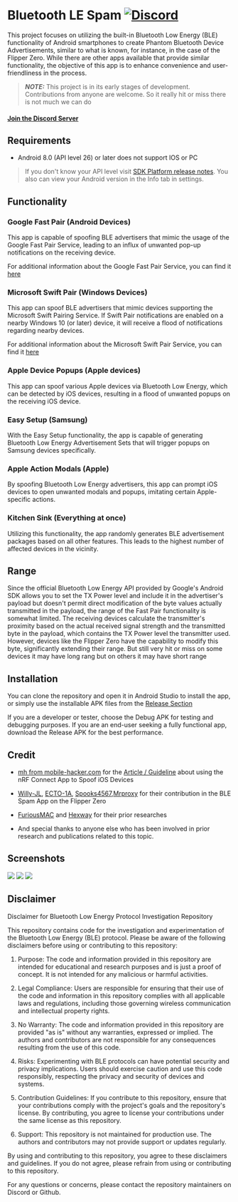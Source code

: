 # Bluetooth LE Spam <a href="https://discord.gg/x4e4Gma585">![Discord](https://img.shields.io/discord/1170266776731406386?label=Discord&link=https://discord.gg/x4e4Gma585)</a>

This project focuses on utilizing the built-in Bluetooth Low Energy (BLE) functionality of Android smartphones to create Phantom Bluetooth Device Advertisements, similar to what is known, for instance, in the case of the Flipper Zero. While there are other apps available that provide similar functionality, the objective of this app is to enhance convenience and user-friendliness in the process.

> **_NOTE:_**  This project is in its early stages of development. Contributions from anyone are welcome. So it really hit or miss there is not much we can do 

<h4><a href="https://discord.gg/x4e4Gma585">Join the Discord Server</a></h4>

## Requirements
- Android 8.0 (API level 26) or later does not support IOS or PC
> If you don't know your API level visit [SDK Platform release notes](https://developer.android.com/tools/releases/platforms). You also can view your Android version in the Info tab in settings.

## Functionality
### Google Fast Pair (Android Devices)
This app is capable of spoofing BLE advertisers that mimic the usage of the Google Fast Pair Service, leading to an influx of unwanted pop-up notifications on the receiving device.

For additional information about the Google Fast Pair Service, you can find it [here](https://developers.google.com/nearby/fast-pair/landing-page)

### Microsoft Swift Pair (Windows Devices)
This app can spoof BLE advertisers that mimic devices supporting the Microsoft Swift Pairing Service. If Swift Pair notifications are enabled on a nearby Windows 10 (or later) device, it will receive a flood of notifications regarding nearby devices.

For additional information about the Microsoft Swift Pair Service, you can find it [here](https://learn.microsoft.com/en-us/windows-hardware/design/component-guidelines/bluetooth-swift-pair)

### Apple Device Popups (Apple devices)
This app can spoof various Apple devices via Bluetooth Low Energy, which can be detected by iOS devices, resulting in a flood of unwanted popups on the receiving iOS device.

### Easy Setup (Samsung)
With the Easy Setup functionality, the app is capable of generating Bluetooth Low Energy Advertisement Sets that will trigger popups on Samsung devices specifically.

### Apple Action Modals (Apple)
By spoofing Bluetooth Low Energy advertisers, this app can prompt iOS devices to open unwanted modals and popups, imitating certain Apple-specific actions.

### Kitchen Sink (Everything at once)
Utilizing this functionality, the app randomly generates BLE advertisement packages based on all other features. This leads to the highest number of affected devices in the vicinity.

## Range
Since the official Bluetooth Low Energy API provided by Google's Android SDK allows you to set the TX Power level and include it in the advertiser's payload but doesn't permit direct modification of the byte values actually transmitted in the payload, the range of the Fast Pair functionality is somewhat limited. The receiving devices calculate the transmitter's proximity based on the actual received signal strength and the transmitted byte in the payload, which contains the TX Power level the transmitter used. However, devices like the Flipper Zero have the capability to modify this byte, significantly extending their range. But still very hit or miss on some devices it may have long rang but on others it may have short range 

## Installation
You can clone the repository and open it in Android Studio to install the app, or simply use the installable APK files from the [Release Section](https://github.com/simondankelmann/Bluetooth-LE-Spam/releases)

If you are a developer or tester, choose the Debug APK for testing and debugging purposes.
If you are an end-user seeking a fully functional app, download the Release APK for the best performance.

## Credit
- [mh from mobile-hacker.com](https://www.mobile-hacker.com/author/boni11/) for the [Article / Guideline](https://www.mobile-hacker.com/2023/09/07/spoof-ios-devices-with-bluetooth-pairing-messages-using-android/) about using the nRF Connect App to Spoof iOS Devices

- [Willy-JL](https://github.com/Willy-JL), [ECTO-1A](https://github.com/ECTO-1A), [Spooks4567](https://github.com/Spooks4576),[Mrproxy](HTTPS://GitHub.com/Mrproxy) for their contribution in the BLE Spam App on the Flipper Zero

- [FuriousMAC](https://github.com/furiousMAC) and [Hexway](https://github.com/hexway) for their prior researches

- And special thanks to anyone else who has been involved in prior research and publications related to this topic.

## Screenshots
![](./Assets/Screenshots/1.0.5/start.jpeg)
![](./Assets/Screenshots/1.0.5/advertise.jpeg)
![](./Assets/Screenshots/1.0.5/settings.jpeg)

## Disclaimer
Disclaimer for Bluetooth Low Energy Protocol Investigation Repository

This repository contains code for the investigation and experimentation of the Bluetooth Low Energy (BLE) protocol. Please be aware of the following disclaimers before using or contributing to this repository:

1. Purpose: The code and information provided in this repository are intended for educational and research purposes and is just a proof of concept. It is not intended for any malicious or harmful activities.

2. Legal Compliance: Users are responsible for ensuring that their use of the code and information in this repository complies with all applicable laws and regulations, including those governing wireless communication and intellectual property rights.

3. No Warranty: The code and information provided in this repository are provided "as is" without any warranties, expressed or implied. The authors and contributors are not responsible for any consequences resulting from the use of this code.

4. Risks: Experimenting with BLE protocols can have potential security and privacy implications. Users should exercise caution and use this code responsibly, respecting the privacy and security of devices and systems.

5. Contribution Guidelines: If you contribute to this repository, ensure that your contributions comply with the project's goals and the repository's license. By contributing, you agree to license your contributions under the same license as this repository.

6. Support: This repository is not maintained for production use. The authors and contributors may not provide support or updates regularly.

By using and contributing to this repository, you agree to these disclaimers and guidelines. If you do not agree, please refrain from using or contributing to this repository.

For any questions or concerns, please contact the repository maintainers on Discord or Github.


